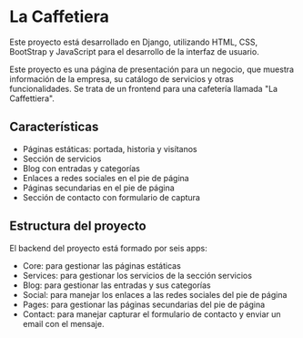 # La Caffetiera

Este proyecto está desarrollado en Django, utilizando HTML, CSS, BootStrap y JavaScript para el desarrollo de la interfaz de usuario.

Este proyecto es una página de presentación para un negocio, que muestra información de la empresa, su catálogo de servicios y otras funcionalidades. Se trata de un frontend para una cafetería llamada "La Caffettiera".

## Características

- Páginas estáticas: portada, historia y visítanos
- Sección de servicios
- Blog con entradas y categorías
- Enlaces a redes sociales en el pie de página
- Páginas secundarias en el pie de página
- Sección de contacto con formulario de captura

## Estructura del proyecto

El backend del proyecto está formado por seis apps:

- Core: para gestionar las páginas estáticas
- Services: para gestionar los servicios de la sección servicios
- Blog: para gestionar las entradas y sus categorías
- Social: para manejar los enlaces a las redes sociales del pie de página
- Pages: para gestionar las páginas secundarias del pie de página
- Contact: para manejar capturar el formulario de contacto y enviar un email con el mensaje.
